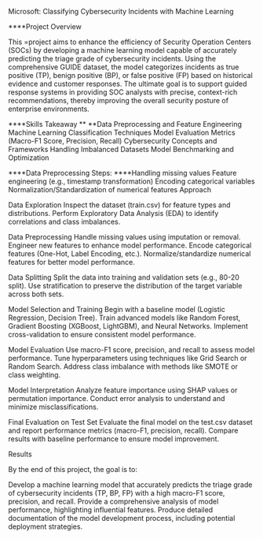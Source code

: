 Microsoft: Classifying Cybersecurity Incidents with Machine Learning

****Project Overview

This =project aims to enhance the efficiency of Security Operation Centers (SOCs) by developing a machine learning model capable of accurately predicting the triage grade of cybersecurity incidents. Using the comprehensive GUIDE dataset, the model categorizes incidents as true positive (TP), benign positive (BP), or false positive (FP) based on historical evidence and customer responses. The ultimate goal is to support guided response systems in providing SOC analysts with precise, context-rich recommendations, thereby improving the overall security posture of enterprise environments.

****Skills Takeaway ** **Data Preprocessing and Feature Engineering Machine Learning Classification Techniques Model Evaluation Metrics (Macro-F1 Score, Precision, Recall) Cybersecurity Concepts and Frameworks Handling Imbalanced Datasets Model Benchmarking and Optimization

****Data Preprocessing Steps: ****Handling missing values Feature engineering (e.g., timestamp transformation) Encoding categorical variables Normalization/Standardization of numerical features Approach

Data Exploration Inspect the dataset (train.csv) for feature types and distributions. Perform Exploratory Data Analysis (EDA) to identify correlations and class imbalances.

Data Preprocessing Handle missing values using imputation or removal. Engineer new features to enhance model performance. Encode categorical features (One-Hot, Label Encoding, etc.). Normalize/standardize numerical features for better model performance.

Data Splitting Split the data into training and validation sets (e.g., 80-20 split). Use stratification to preserve the distribution of the target variable across both sets.

Model Selection and Training Begin with a baseline model (Logistic Regression, Decision Tree). Train advanced models like Random Forest, Gradient Boosting (XGBoost, LightGBM), and Neural Networks. Implement cross-validation to ensure consistent model performance.

Model Evaluation Use macro-F1 score, precision, and recall to assess model performance. Tune hyperparameters using techniques like Grid Search or Random Search. Address class imbalance with methods like SMOTE or class weighting.

Model Interpretation Analyze feature importance using SHAP values or permutation importance. Conduct error analysis to understand and minimize misclassifications.

Final Evaluation on Test Set Evaluate the final model on the test.csv dataset and report performance metrics (macro-F1, precision, recall). Compare results with baseline performance to ensure model improvement.

Results

By the end of this project, the goal is to:

Develop a machine learning model that accurately predicts the triage grade of cybersecurity incidents (TP, BP, FP) with a high macro-F1 score, precision, and recall. Provide a comprehensive analysis of model performance, highlighting influential features. Produce detailed documentation of the model development process, including potential deployment strategies.
